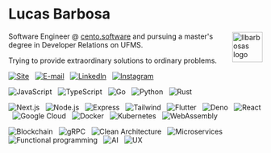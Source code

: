 # Lucas Barbosa 

<img align="right" src="https://i.ibb.co/RP96rRY/logo.png" alt="llbarbosas logo" border="0" width="60">

Software Engineer @ [cento.software](http://cento.software) and pursuing a master's degree in Developer Relations on UFMS. 

Trying to provide extraordinary solutions to ordinary problems.

<a href="https://llbarbosas.dev"><img alt="Site" src="https://img.shields.io/badge/-llbarbosas.dev-E8EEF1?style=flat-square&logoColor=000" /></a> &nbsp;
<a href="mailto:eu@llbarbosas.dev"><img alt="E-mail" src="https://img.shields.io/badge/-eu@llbarbosas.dev-E8EEF1?style=flat-square&logo=gmail&logoColor=000" /></a> &nbsp;
<a href="https://https://www.linkedin.com/in/llbarbosas"><img alt="LinkedIn" src="https://img.shields.io/badge/-@llbarbosas-E8EEF1?style=flat-square&logo=linkedin&logoColor=000" /></a> &nbsp;
<a href="https://instagram.com/llbarbosas"><img alt="Instagram" src="https://img.shields.io/badge/-@llbarbosas-E8EEF1?style=flat-square&logo=instagram&logoColor=000" /></a>

<img alt="JavaScript" src="https://img.shields.io/badge/-JavaScript-43B0F1?style=flat-square&logo=javascript&logoColor=fff" /> &nbsp;
<img alt="TypeScript" src="https://img.shields.io/badge/-TypeScript-43B0F1?style=flat-square&logo=typescript&logoColor=fff" /> &nbsp;
<img alt="Go" src="https://img.shields.io/badge/-Go-43B0F1?style=flat-square&logo=go&logoColor=fff" /> &nbsp;
<img alt="Python" src="https://img.shields.io/badge/-Python-43B0F1?style=flat-square&logo=python&logoColor=fff" /> &nbsp;
<img alt="Rust" src="https://img.shields.io/badge/-Rust-43B0F1?style=flat-square&logo=rust&logoColor=fff" />

<img alt="Next.js" src="https://img.shields.io/badge/-Next.js-535D9F?style=flat-square&logo=next.js&logoColor=fff" /> &nbsp;
<img alt="Node.js" src="https://img.shields.io/badge/-Node.js-535D9F?style=flat-square&logo=node.js&logoColor=fff" /> &nbsp;
<img alt="Express" src="https://img.shields.io/badge/-Express-535D9F?style=flat-square&logo=express&logoColor=fff" /> &nbsp;
<img alt="Tailwind" src="https://img.shields.io/badge/-Tailwind-535D9F?style=flat-square&logo=tailwind-css&logoColor=fff" /> &nbsp;
<img alt="Flutter" src="https://img.shields.io/badge/-Flutter-535D9F?style=flat-square&logo=flutter&logoColor=fff" /> &nbsp;
<img alt="Deno" src="https://img.shields.io/badge/-Deno-535D9F?style=flat-square&logo=deno&logoColor=fff" /> &nbsp;
<img alt="React" src="https://img.shields.io/badge/-React-535D9F?style=flat-square&logo=react&logoColor=fff" /> &nbsp;
<img alt="Google Cloud" src="https://img.shields.io/badge/-Google Cloud-535D9F?style=flat-square&logo=google-cloud&logoColor=fff" /> &nbsp;
<img alt="Docker" src="https://img.shields.io/badge/-Docker-535D9F?style=flat-square&logo=docker&logoColor=fff" /> &nbsp;
<img alt="Kubernetes" src="https://img.shields.io/badge/-Kubernetes-535D9F?style=flat-square&logo=kubernetes&logoColor=fff" /> &nbsp;
<img alt="WebAssembly" src="https://img.shields.io/badge/-WebAssembly-535D9F?style=flat-square&logo=webassembly&logoColor=fff" />

<img alt="Blockchain" src="https://img.shields.io/badge/-Blockchain-21274F?style=flat-square" /> &nbsp;
<img alt="gRPC" src="https://img.shields.io/badge/-gRPC-21274F?style=flat-square" /> &nbsp;
<img alt="Clean Architecture" src="https://img.shields.io/badge/-Clean Architecture-21274F?style=flat-square" /> &nbsp;
<img alt="Microservices" src="https://img.shields.io/badge/-Microservices-21274F?style=flat-square" /> &nbsp;
<img alt="Functional programming" src="https://img.shields.io/badge/-Functional programming-21274F?style=flat-square" /> &nbsp;
<img alt="AI" src="https://img.shields.io/badge/-AI-21274F?style=flat-square" /> &nbsp;
<img alt="UX" src="https://img.shields.io/badge/-UX-21274F?style=flat-square" />
